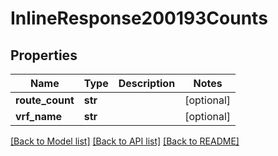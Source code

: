# InlineResponse200193Counts

## Properties
Name | Type | Description | Notes
------------ | ------------- | ------------- | -------------
**route_count** | **str** |  | [optional] 
**vrf_name** | **str** |  | [optional] 

[[Back to Model list]](../README.md#documentation-for-models) [[Back to API list]](../README.md#documentation-for-api-endpoints) [[Back to README]](../README.md)


